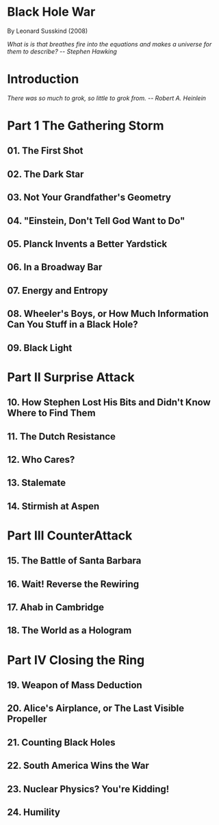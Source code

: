 # Black Hole War

By Leonard Susskind (2008)

_What is is that breathes fire into the equations and makes a universe for them to describe? -- Stephen Hawking_

# Introduction

_There was so much to grok, so little to grok from. -- Robert A. Heinlein_

# Part 1 The Gathering Storm

## 01. The First Shot

## 02. The Dark Star

## 03. Not Your Grandfather's Geometry

## 04. "Einstein, Don't Tell God Want to Do"

## 05. Planck Invents a Better Yardstick

## 06. In a Broadway Bar

## 07. Energy and Entropy

## 08. Wheeler's Boys, or How Much Information Can You Stuff in a Black Hole?

## 09. Black Light

# Part II Surprise Attack

## 10. How Stephen Lost His Bits and Didn't Know Where to Find Them

## 11. The Dutch Resistance

## 12. Who Cares?

## 13. Stalemate

## 14. Stirmish at Aspen

# Part III CounterAttack

## 15. The Battle of Santa Barbara

## 16. Wait! Reverse the Rewiring

## 17. Ahab in Cambridge

## 18. The World as a Hologram

# Part IV Closing the Ring

## 19. Weapon of Mass Deduction

## 20. Alice's Airplance, or The Last Visible Propeller

## 21. Counting Black Holes

## 22. South America Wins the War

## 23. Nuclear Physics? You're Kidding!

## 24. Humility

